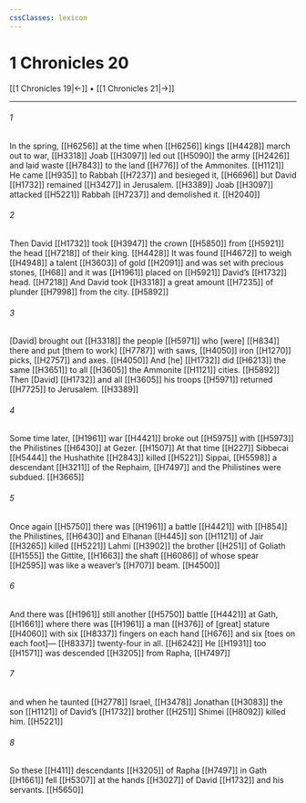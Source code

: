```yaml
---
cssClasses: lexicon
---
```


# 1 Chronicles 20

[[1 Chronicles 19|←]] • [[1 Chronicles 21|→]]

---

###### 1
In the spring, [[H6256]] at the time when [[H6256]] kings [[H4428]] march out to war, [[H3318]] Joab [[H3097]] led out [[H5090]] the army [[H2426]] and laid waste [[H7843]] to the land [[H776]] of the Ammonites. [[H1121]] He came [[H935]] to Rabbah [[H7237]] and besieged it, [[H6696]] but David [[H1732]] remained [[H3427]] in Jerusalem. [[H3389]] Joab [[H3097]] attacked [[H5221]] Rabbah [[H7237]] and demolished it. [[H2040]]

###### 2
Then David [[H1732]] took [[H3947]] the crown [[H5850]] from [[H5921]] the head [[H7218]] of their king. [[H4428]] It was found [[H4672]] to weigh [[H4948]] a talent [[H3603]] of gold [[H2091]] and was set with precious  stones, [[H68]] and it was [[H1961]] placed on [[H5921]] David’s [[H1732]] head. [[H7218]] And David took [[H3318]] a great amount [[H7235]] of plunder [[H7998]] from the city. [[H5892]]

###### 3
[David] brought out [[H3318]] the people [[H5971]] who [were] [[H834]] there  and put [them to work] [[H7787]] with saws, [[H4050]] iron [[H1270]] picks, [[H2757]] and axes. [[H4050]] And [he] [[H1732]] did [[H6213]] the same [[H3651]] to all [[H3605]] the Ammonite [[H1121]] cities. [[H5892]] Then [David] [[H1732]] and all [[H3605]] his troops [[H5971]] returned [[H7725]] to Jerusalem. [[H3389]]

###### 4
Some time later, [[H1961]] war [[H4421]] broke out [[H5975]] with [[H5973]] the Philistines [[H6430]] at Gezer. [[H1507]] At that time [[H227]] Sibbecai [[H5444]] the Hushathite [[H2843]] killed [[H5221]] Sippai, [[H5598]] a descendant [[H3211]] of the Rephaim, [[H7497]] and the Philistines were subdued. [[H3665]]

###### 5
Once again [[H5750]] there was [[H1961]] a battle [[H4421]] with [[H854]] the Philistines, [[H6430]] and Elhanan [[H445]] son [[H1121]] of Jair [[H3265]] killed [[H5221]] Lahmi [[H3902]] the brother [[H251]] of Goliath [[H1555]] the Gittite, [[H1663]] the shaft [[H6086]] of whose spear [[H2595]] was like a weaver’s [[H707]] beam. [[H4500]]

###### 6
And there was [[H1961]] still another [[H5750]] battle [[H4421]] at Gath, [[H1661]] where there was [[H1961]] a man [[H376]] of [great] stature [[H4060]] with six [[H8337]] fingers on each hand [[H676]] and six [toes on each foot]— [[H8337]] twenty-four in all. [[H6242]] He [[H1931]] too [[H1571]] was descended [[H3205]] from Rapha, [[H7497]]

###### 7
and when he taunted [[H2778]] Israel, [[H3478]] Jonathan [[H3083]] the son [[H1121]] of David’s [[H1732]] brother [[H251]] Shimei [[H8092]] killed him. [[H5221]]

###### 8
So these [[H411]] descendants [[H3205]] of Rapha [[H7497]] in Gath [[H1661]] fell [[H5307]] at the hands [[H3027]] of David [[H1732]] and his servants. [[H5650]]

